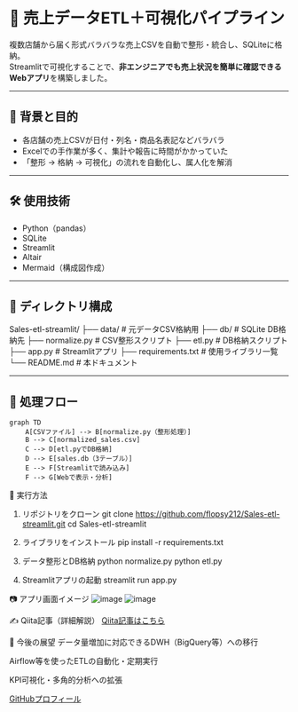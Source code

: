 # 🧾 売上データETL＋可視化パイプライン

複数店舗から届く形式バラバラな売上CSVを自動で整形・統合し、SQLiteに格納。  
Streamlitで可視化することで、**非エンジニアでも売上状況を簡単に確認できるWebアプリ**を構築しました。

---

## 📌 背景と目的

- 各店舗の売上CSVが日付・列名・商品名表記などバラバラ  
- Excelでの手作業が多く、集計や報告に時間がかかっていた  
- 「整形 → 格納 → 可視化」の流れを自動化し、属人化を解消

---

## 🛠 使用技術

- Python（pandas）
- SQLite
- Streamlit
- Altair
- Mermaid（構成図作成）

---

## 📁 ディレクトリ構成

Sales-etl-streamlit/
├── data/ # 元データCSV格納用
├── db/ # SQLite DB格納先
├── normalize.py # CSV整形スクリプト
├── etl.py # DB格納スクリプト
├── app.py # Streamlitアプリ
├── requirements.txt # 使用ライブラリ一覧
└── README.md # 本ドキュメント


---

## 🔄 処理フロー

```mermaid
graph TD
    A[CSVファイル] --> B[normalize.py（整形処理）]
    B --> C[normalized_sales.csv]
    C --> D[etl.pyでDB格納]
    D --> E[sales.db（3テーブル）]
    E --> F[Streamlitで読み込み]
    F --> G[Webで表示・分析]
```
🚀 実行方法
1. リポジトリをクローン
git clone https://github.com/flopsy212/Sales-etl-streamlit.git
cd Sales-etl-streamlit

2. ライブラリをインストール
pip install -r requirements.txt

3. データ整形とDB格納
python normalize.py
python etl.py

4. Streamlitアプリの起動
streamlit run app.py

📷 アプリ画面イメージ
![image](https://github.com/user-attachments/assets/ab39ccd4-9124-4059-b3f9-97d6d8360444)
![image](https://github.com/user-attachments/assets/309b3da5-5751-4347-9223-aad40431fa88)

✍ Qiita記事（詳細解説）
[Qiita記事はこちら](https://qiita.com/flopsy_tech/items/def6a3f746bfd440c3f6)

💬 今後の展望
データ量増加に対応できるDWH（BigQuery等）への移行

Airflow等を使ったETLの自動化・定期実行

KPI可視化・多角的分析への拡張

[GitHubプロフィール](https://github.com/flopsy212)
